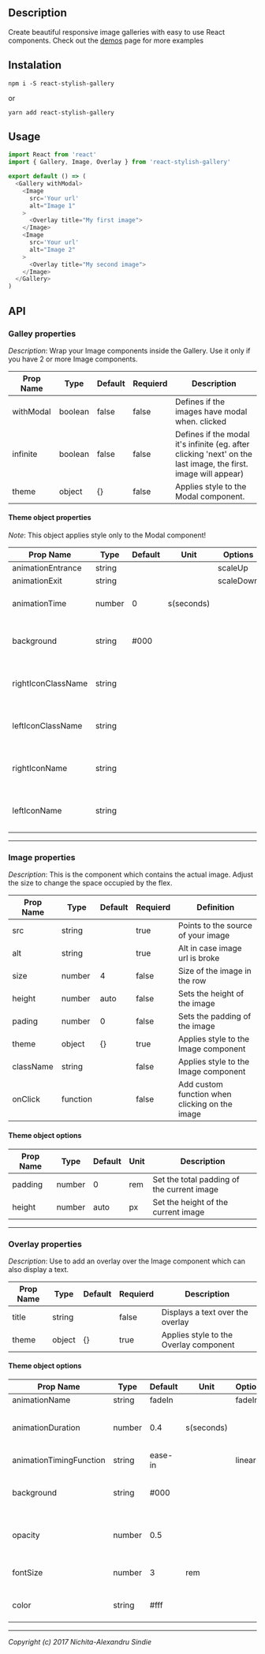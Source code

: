 ## Description

Create beautiful responsive image galleries with easy to use React components.
Check out the [demos](https://nickyzz.github.io/react-stylish-gallery/) page for more examples

## Instalation

`npm i -S react-stylish-gallery`

or

`yarn add react-stylish-gallery`

## Usage

```javascript
import React from 'react'
import { Gallery, Image, Overlay } from 'react-stylish-gallery'

export default () => (
  <Gallery withModal>
    <Image
      src='Your url'
      alt="Image 1"
    >
      <Overlay title="My first image">
    </Image>
    <Image
      src='Your url'
      alt="Image 2"
    >
      <Overlay title="My second image">
    </Image>
  </Gallery>
)
```

## API

### Galley properties

*Description*: Wrap your Image components inside the Gallery. Use it only if you have 2 or more Image components.

| Prop Name | Type    | Default | Requierd | Description                                                                                                   |
|-----------|---------|---------|----------|---------------------------------------------------------------------------------------------------------------|
| withModal | boolean | false   | false    | Defines if the images have modal when. clicked                                                                 |
| infinite  | boolean | false   | false    | Defines if the modal it's infinite (eg. after clicking 'next' on the last image, the first. image will appear) |
| theme     | object  | {}      | false    | Applies style to the Modal component.    


#### Theme object properties

*Note*: This object applies style only to the Modal component!

| Prop Name          | Type   | Default | Unit       | Options                                      | Description                                |
|--------------------|--------|---------|------------|----------------------------------------------|--------------------------------------------|
| animationEntrance  | string |         |            | scaleUp | slideDown | slideRight | slideLeft | Sets the entrance animation of the modal.  |
| animationExit      | string |         |            | scaleDown | slideDown | slideRight |        | Sets the exit animation of the modal.      |
| animationTime      | number | 0       | s(seconds) |                                              | Sets the time of the animations.           |
| background         | string | #000    |            |                                              | Sets the background of the modal.          |
| rightIconClassName | string |         |            |                                              | Sets the className of the right side icon. |
| leftIconClassName  | string |         |            |                                              | Sets the className of the left side icon.  |
| rightIconName      | string |         |            |                                              | Sets the name of right side icon.          |
| leftIconName       | string |         |            |                                              | Sets the name of the left side icon.       |

----------

### Image properties

*Description*: This is the component which contains the actual image. Adjust the size to change the space occupied by the flex.

| Prop Name | Type   | Default   | Requierd | Definition                                   |
|-----------|--------|-----------|----------|----------------------------------------------|
| src       | string |           | true     | Points to the source of your image           |
| alt       | string |           | true     | Alt in case image url is broke               |
| size      | number | 4         | false    | Size of the image in the row                 |
| height    | number | auto      | false    | Sets the height of the image                 |
| pading    | number | 0         | false    | Sets the padding of the image                |
| theme     | object |  {}       | true     | Applies style to the Image component         |
| className | string |           | false    | Applies style to the Image component         |
| onClick   |function|           | false    | Add custom function when clicking on the image        |

#### Theme object options

| Prop Name | Type   | Default | Unit | Description                                |
|-----------|--------|---------|------|--------------------------------------------|
| padding   | number | 0       | rem  | Set the total padding of the current image |
| height    | number | auto    | px   | Set the height of the current image        |

----------

### Overlay properties

*Description*: Use to add an overlay over the Image component which can also display a text.

| Prop Name | Type   | Default   | Requierd | Description                            |
|-----------|--------|-----------|----------|----------------------------------------|
| title     | string |  | false    | Displays a text over the overlay       |
| theme     | object | {}        | true     | Applies style to the Overlay component |


#### Theme object options

| Prop Name               | Type   | Default | Unit       | Options                                                                  | Description                                         |
|-------------------------|--------|---------|------------|--------------------------------------------------------------------------|-----------------------------------------------------|
| animationName           | string | fadeIn  |            | fadeIn | slideDown | slideUp | slideLeft | slideRight                    | Defines the overlay animation                       |
| animationDuration       | number | 0.4     | s(seconds) |                                                                          | Sets the duration of the animation                  |
| animationTimingFunction | string | ease-in |            | linear | ease | ease-in | ease-out | ease-in-out | step-start | step-end | Sets the animation timing function of the animation |
| background              | string | #000    |            |                                                                          | Sets the background of the overlay                  |
| opacity                 | number | 0.5     |            |                                                                          | Sets the opacity of the background                  |
| fontSize                | number | 3       | rem        |                                                                          | Sets the font size of the title                     |
| color                   | string | #fff    |            |                                                                          | Sets the color of the title                         |

----------

*Copyright (c) 2017 Nichita-Alexandru Sindie*
